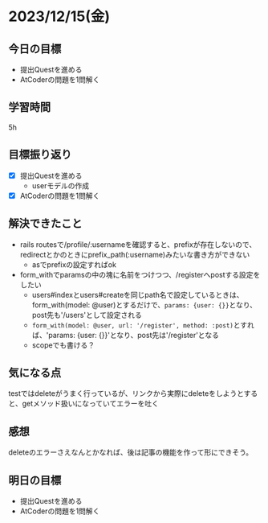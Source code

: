 # 2023/12/15(金)

## 今日の目標
* 提出Questを進める
* AtCoderの問題を1問解く

## 学習時間
5h

## 目標振り返り
* [x] 提出Questを進める
  * userモデルの作成
* [x] AtCoderの問題を1問解く

## 解決できたこと
- rails routesで/profile/:usernameを確認すると、prefixが存在しないので、redirectとかのときにprefix_path(:username)みたいな書き方ができない
  - asでprefixの設定すればok
- form_withでparamsの中の塊に名前をつけつつ、/registerへpostする設定をしたい
  - users#indexとusers#createを同じpath名で設定しているときは、form_with(model: @user)とするだけで、`params: {user: {}}`となり、post先も'/users'として設定される
  - `form_with(model: @user, url: '/register', method: :post)`とすれば、'params: {user: {}}'となり、post先は'/register'となる
  - scopeでも書ける？

## 気になる点
testではdeleteがうまく行っているが、リンクから実際にdeleteをしようとすると、getメソッド扱いになっていてエラーを吐く

## 感想
deleteのエラーさえなんとかなれば、後は記事の機能を作って形にできそう。

## 明日の目標
* 提出Questを進める
* AtCoderの問題を1問解く